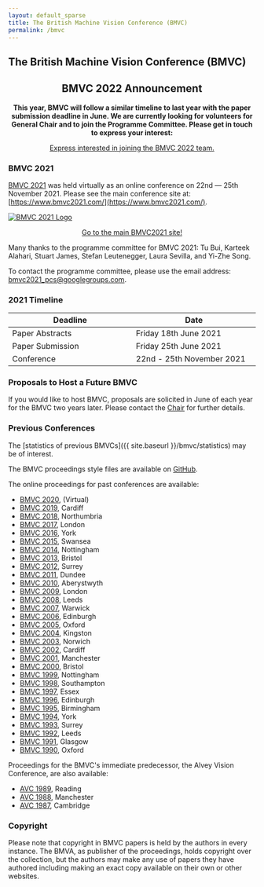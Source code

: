 ```yaml
---
layout: default_sparse
title: The British Machine Vision Conference (BMVC)
permalink: /bmvc
---
```


## The British Machine Vision Conference (BMVC)

<div class="alert mt-3 alert-info" style="text-align:center;">
<h2>BMVC 2022 Announcement</h2>

<p><strong>
    This year, BMVC will follow a similar timeline to last year with the paper submission deadline in June. We are currently looking for volunteers for General Chair and to join the Programme Committee. Please get in touch to express your interest:
</strong></p>

<p style="text-align: center;">
<a class="btn btn-info" role="button" href="mailto:chair@bmva.org?subject=Interest in joining the BMVC 2022 team">Express interested in joining the BMVC 2022 team.</a></p>

<!--<p><strong>
    We are also excited to announce that we will be making use of the September booking in Manchester to host a "BMVA September Event" which will be an in-person meeting open to all computer vision researchers. We take inspiration from our technical meetings and the recent successes of community events such as "unconferences". Please see <a href="{{ site.baseurl }}/meetings/21-09-06-september-event">BMVA September Event</a> for further details.
</strong></p>-->

</div>

### BMVC 2021

[BMVC 2021](https://www.bmvc2021.com/) was held virtually as an online conference on 22nd — 25th November 2021. Please see the main conference site at: [https://www.bmvc2021.com/](https://www.bmvc2021.com/).

<div class="row justify-content-md-center pb-2 ml-3 mr-3">
    <div class="col-12 col-md-8 col-lg-6">
        <a href="https://www.bmvc2021.com/">
            <picture>
                <img src="{{ site.baseurl }}/assets/images/events/bmvc-2021-logo.png" class="img-fluid rounded mx-auto d-block"  alt="BMVC 2021 Logo">
            </picture>
        </a>
    </div>
</div>

<div class="row no-gutters pt-3 d-xs-block {%comment%}d-xl-none{%endcomment%}">
    <div class="mb-1 pl-2 pr-2 mx-auto mx-sm-left col-xs-auto">
        <p style="text-align: center;"><a class="btn btn-info" role="button" href="https://www.bmvc2021.com">Go to the main BMVC2021 site!</a></p>
    </div>
</div>

Many thanks to the programme committee for BMVC 2021:
Tu Bui,
Karteek Alahari,
Stuart James,
Stefan Leutenegger,
Laura Sevilla, and
Yi-Zhe Song.

To contact the programme committee, please use the email address: <a href="mailto:bmvc2021_pcs@googlegroups.com">bmvc2021_pcs@googlegroups.com</a>.

### 2021 Timeline

<!--<p align="center"><strong>Please note all deadlines are at 23:59 PT.</strong></p>-->

<div class="row pl-4 pr-4 pt-2 pb-2">
<table style="width:100%;" class="table">
<colgroup>
<col width="30%" />
<col width="30%" />
</colgroup>
<thead class="thead-dark">
<tr class="header sticky-top" style="top: 56px;">
<th scope="col" align="center">Deadline</th>
<th scope="col" align="center">Date</th>
</tr>
</thead>
<tbody>
<tr class="even">
<td align="left">Paper Abstracts</td>
<td align="left">Friday 18th June 2021</td>
</tr>
<tr class="odd">
<td align="left">Paper Submission</td>
<td align="left">Friday 25th June 2021</td>
</tr>
<tr class="odd">
<td align="left">Conference</td>
<td align="left">22nd - 25th November 2021</td>
</tr>
</tbody>
</table>
</div>


<!--background-color: #0000006F; "-->
<!--
<div class="row pb-2" id="">
    <div class="text-center mx-auto" style="position: relative;">
        <img src="{{ site.baseurl }}/assets/images/events/bmvc2020-banner.png" alt="" class="img-fluid rounded mx-auto d-block">
        <div style="position: absolute; top: 30%; left: 0; width: 100%;">
            <a href="http://www.bmvc2020.com/"><img src="{{ site.baseurl }}/assets/images/events/bmvc2020.png" class="pb-3 pt-3 img-fluid rounded mx-auto d-block" style="max-width: 450px;" alt="BMVC 2020 Logo"></a>
        </div>
    </div>
</div>
-->

<!--

### Timeline

<p align="center"><strong>Please note all deadlines are at 23:59 PT.</strong></p>

<div class="row pl-4 pr-4 pt-2 pb-2">
<table style="width:100%;" class="table">
<colgroup>
<col width="30%" />
<col width="30%" />
</colgroup>
<thead class="thead-dark">
<tr class="header sticky-top" style="top: 56px;">
<th scope="col" align="center">Deadline</th>
<th scope="col" align="center">Date</th>
</tr>
</thead>
<tbody>
<tr class="even">
<td align="left">Paper Abstracts</td>
<td align="left">Thursday 23rd April</td>
</tr>
<tr class="odd">
<td align="left">Paper Submission</td>
<td align="left">Thursday 30th April</td>
</tr>
<tr class="even">
<td align="left">Reviews Submitted</td>
<td align="left">Thursday 18th June</td>
</tr>
<tr class="odd">
<td align="left">Author Rebuttals Submitted</td>
<td align="left">Thursday 2nd July</td>
</tr>
<tr class="even">
<td align="left">Area Chair Decisions</td>
<td align="left">Thursday 23rd July</td>
</tr>
<tr class="odd">
<td align="left">Author Notifications</td>
<td align="left">Thursday 27th July</td>
</tr>
<tr class="even">
<td align="left">Camera Ready Submission</td>
<td align="left">Thursday 13th August</td>
</tr>
<tr class="odd">
<td align="left">Conference</td>
<td align="left">7th - 11th September</td>
</tr>
</tbody>
</table>
</div>

-->

<!--

### FAQ

<div class="row pl-4 pr-4 pt-2 pb-2">
<table class="table table-striped table-bordered">
  <tbody>
    <tr><th scope="row">Is BMVC 2020 still on?</th></tr>
    <tr><td>Yes. BMVC is in mid September and we can expect a lot of news between now and then.</td></tr>

    <tr><th scope="row">Will the paper submission deadline or other main conference deadlines be extended because of COVID-19?</th></tr>
    <tr><td>We have no plan to extend the deadline.</td></tr>

    <tr><th scope="row">Will all authors on a paper need to make themselves available as reviewers?</th></tr>
    <tr><td>Our expectation is that the majority of authors should make themselves available as reviewers. At the time of abstract submission on CMT (a week before the paper deadline) the author list should be entered on CMT and an option will be available for authors to indicate which authors will be able to review - requests for certain authors to not be considered as reviewers can also be entered with a suitable justification. For example, junior researchers (e.g. early PhD and below) or authors who are not computer vision researchers (e.g. providing domain expertise for experiments) would be considered reasonable justification.</td></tr>

    <tr><th scope="row">How will presentations be handled for authors that cannot get a travel visa or for which there is a COVID-19 travel ban?</th></tr>
    <tr><td>No author will be disadvantaged due to restrictions on travel. Accepted papers will still be published subject to authors satisfying registration and presentation requirements. We are investigating options, e.g. remote presentations, and will provide more information in the coming months.</td></tr>

    <tr><th scope="row">Will there be support for remote attendance/registration?</th></tr>
    <tr><td>Remote attendance options are currently being explored and updates will be posted on the website when we have them.</td></tr>

  </tbody>
</table>
</div>


### Call for Papers

The British Machine Vision Conference (BMVC) is one of the major international conferences on computer vision and related areas. It is organised by the British Machine Vision Association (BMVA). The 31st BMVC will be held in Manchester, 7th—11th Sept 2020.

Authors are invited to submit full-length high-quality papers in image processing, machine vision, and related areas for 2020 British Machine Vision Conference. Submitted papers will be refereed on their originality, presentation, empirical results, and quality of evaluation.

All papers will be reviewed doubly blind, normally by three members of our international programme committee. Please note that BMVC is a single track meeting with oral and poster presentations and will include three keynote presentations and two tutorials.

**Please Note**: In keeping with conferences in the field (e.g. [NeurIPS](https://medium.com/@NeurIPSConf/getting-started-with-neurips-2020-e350f9b39c28)) and to cope with the increasing number of submissions, we ask that all authors be prepared to review papers and make use of a compulsory abstract submission deadline a week before the paper submission deadline. The CMT submission site will ask authors to acknowledge this commitment and failure to engage with the reviewing process might be grounds for rejection.

Topics include, but are not limited to:

-  Statistics and machine learning for vision
-  Stereo, calibration, geometric modelling and processing
-  Face and gesture recognition
-  Early and biologically inspired vision
-  Motion, flow and tracking
-  Segmentation and grouping
-  Model-based vision
-  Image processing techniques and methods
-  Texture, shape and colour
-  Video analysis
-  Document processing and recognition
-  Vision for quality assurance, medical diagnosis, etc.
-  Vision for visualisation, interaction, and graphics
-  Object detection and recognition
-  Shape-from-X
-  Video analysis for action and event recognition
-  Illumination and reflectance
-  Deep learning for vision
-  3D computer vision
-  RGBD analysis

Accepted papers will be included the conference proceedings published and DOI indexed by BMVA. Past proceedings can be found online [here]({{ site.baseurl }}/bmvc). Prospective authors can have a look at the [2019 edition](https://bmvc2019.org/programme/), as an example.

The abstract deadline is Thursday 23rd April 2020 and the paper submission deadline is Thursday 30th April 2020 (both 23:59, Pacific Time). 

Selected best papers are invited to a special issue of the International Journal of Computer Vision (IJCV) for BMVC 2020 Best Papers.

Any queries to the Programme Chairs should be sent to [bmvc-2020-pc@lists.bath.ac.uk](mailto:bmvc-2020-pc@lists.bath.ac.uk).

The BMVC 2020 Programme Chairs are:
- Neill Campbell (University of Bath)
- Lourdes Agapito (University College London)
- William Smith (University of York)
- Martin Fergie (University of Manchester)
- Moi Hoon Yap (Manchester Metropolitan University)
- Oisin Mac Aodha (University of Edinburgh)

A PDF version of this call for papers may be downloaded [here]({{ site.baseurl }}/assets/events/bmvc2020cfp.pdf).

-->


### Proposals to Host a Future BMVC

If you would like to host BMVC, proposals are solicited in June of each year for the BMVC two years later. Please contact the [Chair](mailto:chair@bmva.org) for further details.

### Previous Conferences

The [statistics of previous BMVCs]({{ site.baseurl }}/bmvc/statistics) may be of interest.


The BMVC proceedings style files are available on [GitHub](https://github.com/BritishMachineVisionAssociation/BMVCTemplate).

The online proceedings for past conferences are available:

<ul>
<li><a href="https://www.bmvc2020-conference.com/">BMVC 2020</a>, (Virtual)</li>    
<li><a href="https://bmvc2019.org/">BMVC 2019</a>, Cardiff</li>
<li><a href="http://www.bmva.org/bmvc/2018/index.html">BMVC 2018</a>, Northumbria</li>
<li><a href="http://www.bmva.org/bmvc/2017/index.html">BMVC 2017</a>, London</li>
<li><a href="http://www.bmva.org/bmvc/2016/index.html">BMVC 2016</a>, York</li>
<li><a href="http://www.bmva.org/bmvc/2015/index.html">BMVC 2015</a>, Swansea</li>
<li><a href="http://www.bmva.org/bmvc/2014/index.html">BMVC 2014</a>, Nottingham</li>
<li><a href="http://www.bmva.org/bmvc/2013/index.html">BMVC 2013</a>, Bristol</li>
<li><a href="http://www.bmva.org/bmvc/2012/index.html">BMVC 2012</a>, Surrey</li>
<li><a href="http://www.bmva.org/bmvc/2011/index.html">BMVC 2011</a>, Dundee</li>
<li><a href="http://www.bmva.org/bmvc/2010/index.html">BMVC 2010</a>, Aberystwyth</li>
<li><a href="http://www.bmva.org/bmvc/2009/index.html">BMVC 2009</a>, London</li>
<li><a href="http://www.bmva.org/bmvc/2008/index.html">BMVC 2008</a>, Leeds</li>
<li><a href="http://www.bmva.org/bmvc/2007/index.html">BMVC 2007</a>, Warwick</li>
<li><a href="http://www.bmva.org/bmvc/2006/index.html">BMVC 2006</a>, Edinburgh</li>
<li><a href="http://www.bmva.org/bmvc/2005/index.html">BMVC 2005</a>, Oxford</li>
<li><a href="http://www.bmva.org/bmvc/2004/index.html">BMVC 2004</a>, Kingston</li>
<li><a href="http://www.bmva.org/bmvc/2003/index.html">BMVC 2003</a>, Norwich</li>
<li><a href="http://www.bmva.org/bmvc/2002/index.html">BMVC 2002</a>, Cardiff</li>
<li><a href="http://www.bmva.org/bmvc/2001/index.html">BMVC 2001</a>, Manchester</li>
<li><a href="http://www.bmva.org/bmvc/2000/index.html">BMVC 2000</a>, Bristol</li>
<li><a href="http://www.bmva.org/bmvc/1999/index.html">BMVC 1999</a>, Nottingham</li>
<li><a href="http://www.bmva.org/bmvc/1998/index.html">BMVC 1998</a>, Southampton</li>
<li><a href="http://www.bmva.org/bmvc/1997/index.html">BMVC 1997</a>, Essex</li>
<li><a href="http://www.bmva.org/bmvc/1996/index.html">BMVC 1996</a>, Edinburgh</li>
<li><a href="http://www.bmva.org/bmvc/1995/index.html">BMVC 1995</a>, Birmingham</li>
<li><a href="http://www.bmva.org/bmvc/1994/index.html">BMVC 1994</a>, York</li>
<li><a href="http://www.bmva.org/bmvc/1993/index.html">BMVC 1993</a>, Surrey</li>
<li><a href="http://www.bmva.org/bmvc/1992/index.html">BMVC 1992</a>, Leeds</li>
<li><a href="http://www.bmva.org/bmvc/1991/index.html">BMVC 1991</a>, Glasgow</li>
<li><a href="http://www.bmva.org/bmvc/1990/index.html">BMVC 1990</a>, Oxford</li>
</ul>

Proceedings for the BMVC's immediate predecessor, the Alvey Vision Conference, are also available:

<ul>
<li><a href="http://www.bmva.org/bmvc/1989/index.html">AVC 1989</a>, Reading</li>
<li><a href="http://www.bmva.org/bmvc/1988/index.html">AVC 1988</a>, Manchester</li>
<li><a href="http://www.bmva.org/bmvc/1987/index.html">AVC 1987</a>, Cambridge</li>
</ul>

### Copyright

Please note that copyright in BMVC papers is held by the authors in every instance. The BMVA, as publisher of the proceedings, holds copyright over the collection, but the authors may make any use of papers they have authored including making an exact copy available on their own or other websites.





